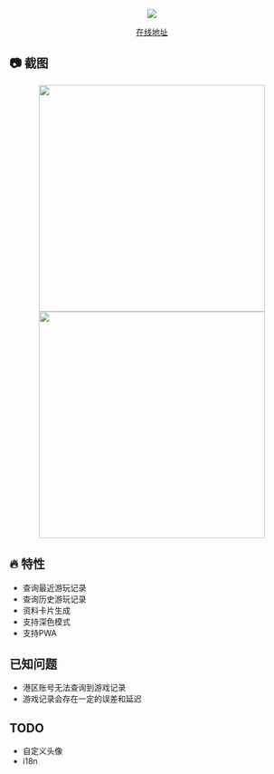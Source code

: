 <p align="center">
  <img src="https://cdn.jsdelivr.net/gh/yuyinws/static@master/2023/06/upgit_20230620_1687238510.png">
</p>
<p align="center">
  <a href="https://ns.yuy1n.io">在线地址</a>
</p>

## 📷 截图
<p align="center">
  <img height="400" src="https://cdn.jsdelivr.net/gh/yuyinws/static@master/2023/06/upgit_20230620_1687238840.png">
  <img height="400" src="https://cdn.jsdelivr.net/gh/yuyinws/static@master/2023/06/upgit_20230620_1687238857.png">
</p>

## 🔥 特性
- 查询最近游玩记录
- 查询历史游玩记录
- 资料卡片生成
- 支持深色模式
- 支持PWA

## 已知问题
- 港区账号无法查询到游戏记录
- 游戏记录会存在一定的误差和延迟

## TODO
- 自定义头像
- i18n
